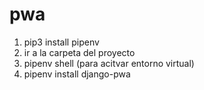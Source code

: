 # pwa
1. pip3 install pipenv
2. ir a la carpeta del proyecto
3. pipenv shell (para acitvar entorno virtual)
4. pipenv install django-pwa
